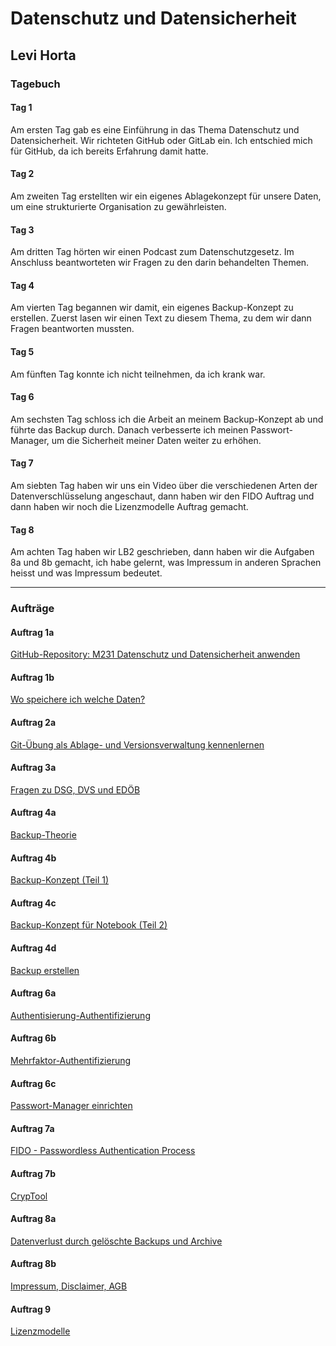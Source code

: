 # Datenschutz und Datensicherheit

## Levi Horta

### **Tagebuch**

#### **Tag 1**

Am ersten Tag gab es eine Einführung in das Thema Datenschutz und Datensicherheit. Wir richteten GitHub oder GitLab ein. Ich entschied mich für GitHub, da ich bereits Erfahrung damit hatte.

#### **Tag 2**

Am zweiten Tag erstellten wir ein eigenes Ablagekonzept für unsere Daten, um eine strukturierte Organisation zu gewährleisten.

#### **Tag 3**

Am dritten Tag hörten wir einen Podcast zum Datenschutzgesetz. Im Anschluss beantworteten wir Fragen zu den darin behandelten Themen.

#### **Tag 4**

Am vierten Tag begannen wir damit, ein eigenes Backup-Konzept zu erstellen. Zuerst lasen wir einen Text zu diesem Thema, zu dem wir dann Fragen beantworten mussten.

#### **Tag 5**

Am fünften Tag konnte ich nicht teilnehmen, da ich krank war.

#### **Tag 6**

Am sechsten Tag schloss ich die Arbeit an meinem Backup-Konzept ab und führte das Backup durch. Danach verbesserte ich meinen Passwort-Manager, um die Sicherheit meiner Daten weiter zu erhöhen.

#### **Tag 7**

Am siebten Tag haben wir uns ein Video über die verschiedenen Arten der Datenverschlüsselung angeschaut, dann haben wir den FIDO Auftrag und dann haben wir noch die Lizenzmodelle Auftrag gemacht.

#### **Tag 8**

Am achten Tag haben wir LB2 geschrieben, dann haben wir die Aufgaben 8a und 8b gemacht, ich habe gelernt, was Impressum in anderen Sprachen heisst und was Impressum bedeutet.

---

### **Aufträge**

#### **Auftrag 1a**

[GitHub-Repository: M231 Datenschutz und Datensicherheit anwenden](https://github.com/Hortalevi/M231Datenschutz-und-Datensicherheit-anwenden?classId=baae2cf9-dd90-486c-9b8e-5882d5ed1ac1&assignmentId=0ae2bc50-443d-4478-a270-d6edac0881a2&submissionId=280549b9-8356-5514-29c6-09907058458f)

#### **Auftrag 1b**

[Wo speichere ich welche Daten?](https://github.com/Hortalevi/M231Datenschutz-und-Datensicherheit-anwenden/blob/main/Wo_speichere_ich_welche_Daten.md?classId=baae2cf9-dd90-486c-9b8e-5882d5ed1ac1&assignmentId=0f7799e5-dc7f-45e8-a5eb-3d6dea06d320&submissionId=af411012-e8cc-a2e7-a109-6c2338d8a49e)

#### **Auftrag 2a**

[Git-Übung als Ablage- und Versionsverwaltung kennenlernen](https://github.com/Hortalevi/M231Datenschutz-und-Datensicherheit-anwenden/blob/main/Git%C3%9Cbung_als_Ablage-_und_Versionsverwaltung_kennenlernen.md?classId=baae2cf9-dd90-486c-9b8e-5882d5ed1ac1&assignmentId=eb89d46e-a487-4c3e-8c66-30b8162f9a74&submissionId=00fd1440-7a02-3b0e-096d-991276439938)

#### **Auftrag 3a**

[Fragen zu DSG, DVS und EDÖB](https://github.com/Hortalevi/M231Datenschutz-und-Datensicherheit-anwenden/blob/main/Fragen_DSG_DVS_ED%C3%96B.md?classId=baae2cf9-dd90-486c-9b8e-5882d5ed1ac1&assignmentId=297e8b36-f73c-4aa1-80c9-d1e1eaf1519f&submissionId=3aa18076-e3bb-c038-6eab-0fd171fea17b)

#### **Auftrag 4a**

[Backup-Theorie](https://github.com/Hortalevi/M231Datenschutz-und-Datensicherheit-anwenden/blob/main/Backup.md?classId=baae2cf9-dd90-486c-9b8e-5882d5ed1ac1&assignmentId=0ae845ce-3e1a-4841-9085-548172e1222c&submissionId=0f1e17a0-729a-a919-ed85-b92534667721)

#### **Auftrag 4b**

[Backup-Konzept (Teil 1)](https://github.com/Hortalevi/M231Datenschutz-und-Datensicherheit-anwenden/blob/main/Backup_Konzept.md?classId=baae2cf9-dd90-486c-9b8e-5882d5ed1ac1&assignmentId=02a63cac-8ffd-4bc9-be4f-a01b6d354395&submissionId=f96006e5-f11a-b4ed-8d10-e23078035b97)

#### **Auftrag 4c**

[Backup-Konzept für Notebook (Teil 2)](https://github.com/Hortalevi/M231Datenschutz-und-Datensicherheit-anwenden/blob/main/Backup-Konzept%20f%C3%BCr%20Ihr%20Notebook.md?classId=baae2cf9-dd90-486c-9b8e-5882d5ed1ac1&assignmentId=06c658d3-c2d3-4138-8b57-adad85064b70&submissionId=29fea75d-0ca9-ee1f-26e8-c74775215b7b)

#### **Auftrag 4d**

[Backup erstellen](https://github.com/Hortalevi/M231Datenschutz-und-Datensicherheit-anwenden/blob/main/M231-4d%20Backup%20erstellen.md?classId=baae2cf9-dd90-486c-9b8e-5882d5ed1ac1&assignmentId=a5824c6d-5e2f-4866-ae2f-90716ba5bca2&submissionId=d63cd6ed-66f8-83d0-760b-c6b5d8027de5)

#### **Auftrag 6a**

[Authentisierung-Authentifizierung](https://github.com/Hortalevi/M231Datenschutz-und-Datensicherheit-anwenden/commit/210b826bc1c2d20ecdf25483c82ec3a6797a79cd?classId=baae2cf9-dd90-486c-9b8e-5882d5ed1ac1&assignmentId=482ce92e-3c2d-4d6f-a856-213f714f21f8&submissionId=dab12dd9-dd95-545e-57c1-cfb44c11ae34)

#### **Auftrag 6b**

[Mehrfaktor-Authentifizierung](https://github.com/Hortalevi/M231Datenschutz-und-Datensicherheit-anwenden/blob/main/Mehrfaktor-Authentifizierung%20.md?classId=baae2cf9-dd90-486c-9b8e-5882d5ed1ac1&assignmentId=0a978feb-074d-4202-abad-83552f99a85d&submissionId=b7762175-8851-fed4-fdf4-0b90320c80d6)

#### **Auftrag 6c**

[Passwort-Manager einrichten](https://github.com/Hortalevi/M231Datenschutz-und-Datensicherheit-anwenden/blob/main/Passwort_Manager.md?classId=baae2cf9-dd90-486c-9b8e-5882d5ed1ac1&assignmentId=89bfea96-26fb-4e5a-8383-5750e3e3133b&submissionId=3acfc1fb-0a7e-2fad-04fc-f2a5288f61de)

#### **Auftrag 7a**

[FIDO - Passwordless Authentication Process](https://github.com/Hortalevi/M231Datenschutz-und-Datensicherheit-anwenden/blob/main/Fido_Anmeldeverfahren_ohne_Passw%C3%B6rter.md)

#### **Auftrag 7b**

[CrypTool](https://github.com/Hortalevi/M231Datenschutz-und-Datensicherheit-anwenden/blob/main/CrypTool.md)

#### **Auftrag 8a**

[Datenverlust durch gelöschte Backups und Archive](https://github.com/Hortalevi/M231Datenschutz-und-Datensicherheit-anwenden/blob/main/Problematik%20von%20Datenl%C3%B6schungen.md)

#### **Auftrag 8b**

[Impressum, Disclaimer, AGB](https://github.com/Hortalevi/M231Datenschutz-und-Datensicherheit-anwenden/blob/main/Impressum%2C%20Disclaimer%2C%20AGB.md)


#### **Auftrag 9**

[Lizenzmodelle](https://github.com/Hortalevi/M231Datenschutz-und-Datensicherheit-anwenden/blob/main/Lizenzmodelle.md)